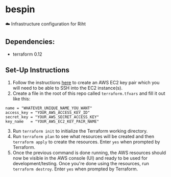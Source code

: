 # bespin
☁️ Infrastructure configuration for Riht

## Dependencies:
* terraform 0.12

## Set-Up Instructions

1. Follow the instructions
[here](https://docs.aws.amazon.com/AWSEC2/latest/UserGuide/ec2-key-pairs.html#having-ec2-create-your-key-pair) to create
an AWS EC2 key pair which you will need to be able to SSH into the EC2 instance(s).
2. Create a file in the root of this repo called `terraform.tfvars` and fill it out like this:
```
name = "WHATEVER_UNIQUE_NAME_YOU_WANT"
access_key = "YOUR_AWS_ACCESS_KEY_ID"
secret_key = "YOUR_AWS_SECRET_ACCESS_KEY"
key_name   = "YOUR_AWS_EC2_KEY_PAIR_NAME"
```
3. Run `terraform init` to initialize the Terraform working directory.
4. Run `terraform plan` to see what resources will be created and then `terraform apply` to create the resources. Enter
`yes` when prompted by Terraform.
5. Once the previous command is done running, the AWS resources should now be visible in the AWS console (UI) and ready
to be used for development/testing. Once you're done using the resources, run `terraform destroy`. Enter `yes` when
prompted by Terraform.
